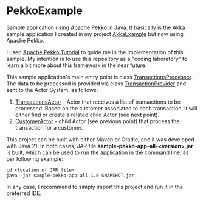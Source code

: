 # PekkoExample

Sample application using [Apache Pekko](https://pekko.apache.org) in Java. It basically is
the Akka sample application I created in my project
[AkkaExample](https://github.com/cosmicboy79/AkkaExample) but now using Apache Pekko.

I used [Apache Pekko Tutorial](https://pekko.apache.org/docs/pekko/current//typed/guide/tutorial.html) to guide
me in the implementation of this sample. My intention is to use this repository as a "coding laboratory"
to learn a bit more about this framework in the near future.

This sample application's main entry point is class
[TransactionsProcessor](https://github.com/cosmicboy79/PekkoExample/blob/main/src/main/java/edu/pekko/sample/app/TransactionsProcessor.java).
The data to be processed is provided via class
[TransactionProvider](https://github.com/cosmicboy79/PekkoExample/blob/main/src/main/java/edu/pekko/sample/app/data/provider/TransactionProvider.java)
and sent to the Actor System, as follows:

1. [TransactionsActor](https://github.com/cosmicboy79/PekkoExample/blob/main/src/main/java/edu/pekko/sample/app/actor/TransactionsActor.java) - Actor
   that receives a list of transactions to be processed. Based on the customer associated to each transaction, it will either find or create a related
   child Actor (see next point).
2. [CustomerActor](https://github.com/cosmicboy79/PekkoExample/blob/main/src/main/java/edu/pekko/sample/app/actor/CustomerActor.java) - child Actor
   (see previous point) that process the transaction for a customer.

This project can be built with either Maven or Gradle, and it was developed with Java 21. In both
cases, JAR file **sample-pekko-app-all-\<version\>.jar** is built, which can be used to run
the application in the command line, as per following example:

```
cd <location of JAR file>
java -jar sample-pekko-app-all-1.0-SNAPSHOT.jar
```

In any case, I recommend to simply import this project and run it in the preferred IDE.